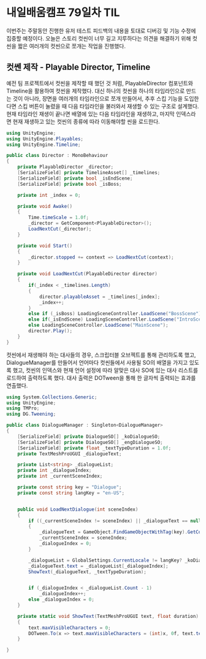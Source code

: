 # 내일배움캠프 79일차 TIL  
이번주는 주말동안 진행한 유저 테스트 피드백의 내용을 토대로 디버깅 및 기능 수정에 집중할 예정이다. 오늘은 스토리 컷씬이 너무 길고 지루하다는 의견을 해결하기 위해 컷씬을 짧은 여러개의 컷씬으로 쪼개는 작업을 진행했다.  

## 컷쎈 제작 - Playable Director, Timeline  
예전 팀 프로젝트에서 컷씬을 제작할 때 했던 것 처럼, PlayableDirector 컴포넌트와 Timeline을 활용하여 컷씬을 제작했다. 대신 하나의 컷씬을 하나의 타임라인으로 만드는 것이 아니라, 장면을 여러개의 타임라인으로 쪼개 만들어서, 추후 스킵 기능을 도입한다면 스킵 버튼이 눌렸을 때 다음 타임라인을 불러와서 재생할 수 있는 구조로 설계했다. 현재 타임라인 재생이 끝나면 배열에 있는 다음 타임라인을 재생하고, 마지막 인덱스라면 현재 재생하고 있는 컷씬의 종류에 따라 이동해야할 씬을 로드한다.  

```cs
using UnityEngine;
using UnityEngine.Playables;
using UnityEngine.Timeline;

public class Director : MonoBehaviour
{
    private PlayableDirector _director;
    [SerializeField] private TimelineAsset[] _timelines;
    [SerializeField] private bool _isEndScene;
    [SerializeField] private bool _isBoss;

    private int _index = 0;

    private void Awake()
    {
        Time.timeScale = 1.0f;
        _director = GetComponent<PlayableDirector>();
        LoadNextCut(_director);
    }

    private void Start()
    {
        _director.stopped += context => LoadNextCut(context);
    }

    private void LoadNextCut(PlayableDirector director)
    {
        if(_index < _timelines.Length)
        {
            director.playableAsset = _timelines[_index];
            _index++;
        }
        else if (_isBoss) LoadingSceneController.LoadScene("BossScene");
        else if(_isEndScene) LoadingSceneController.LoadScene("IntroScene");
        else LoadingSceneController.LoadScene("MainScene");
        director.Play();
    }
}

```

컷씬에서 재생해야 하는 대사들의 경우, 스크립터블 오브젝트를 통해 관리하도록 했고, DialogueManager를 만들어서 언어마다 컷씬들에서 사용될 SO의 배열을 가지고 있도록 했고, 컷씬의 인덱스와 현재 언어 설정에 따라 알맞은 대사 SO에 있는 대사 리스트를 로드하여 출력하도록 했다. 대사 출력은 DOTween을 통해 한 글자씩 출력되는 효과를 연출했다.  
```cs
using System.Collections.Generic;
using UnityEngine;
using TMPro;
using DG.Tweening;

public class DialogueManager : Singleton<DialogueManager>
{
    [SerializeField] private DialogueSO[] _koDialogueSO;
    [SerializeField] private DialogueSO[] _engDialogueSO;
    [SerializeField] private float _textTypeDuration = 1.0f;
    private TextMeshProUGUI _dialogueText;

    private List<string> _dialogueList;
    private int _dialogueIndex;
    private int _currentSceneIndex;

    private const string key = "Dialogue";
    private const string langKey = "en-US";


    public void LoadNextDialogue(int sceneIndex)
    {
        if ((_currentSceneIndex != sceneIndex) || _dialogueText == null)
        {
            _dialogueText = GameObject.FindGameObjectWithTag(key).GetComponent<TextMeshProUGUI>();
            _currentSceneIndex = sceneIndex;
            _dialogueIndex = 0;
        }

        _dialogueList = GlobalSettings.CurrentLocale != langKey? _koDialogueSO[sceneIndex].dialogue : _engDialogueSO[sceneIndex].dialogue;
        _dialogueText.text = _dialogueList[_dialogueIndex];
        ShowText(_dialogueText, _textTypeDuration);


        if (_dialogueIndex < _dialogueList.Count - 1)
            _dialogueIndex++;
        else _dialogueIndex = 0;
    }

    private static void ShowText(TextMeshProUGUI text, float duration)
    {
        text.maxVisibleCharacters = 0;
        DOTween.To(x => text.maxVisibleCharacters = (int)x, 0f, text.text.Length, duration);
    }

}
```
